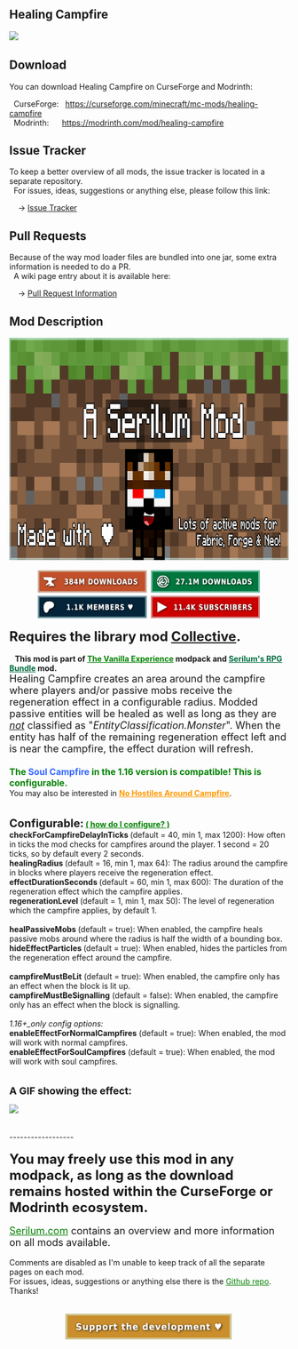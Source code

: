 <h2>Healing Campfire</h2>

<p><a href="https://github.com/Serilum/Healing-Campfire"><img src="https://serilum.com/assets/data/logo/healing-campfire.png"></a></p><h2>Download</h2>

<p>You can download Healing Campfire on CurseForge and Modrinth:</p><p>&nbsp;&nbsp;CurseForge: &nbsp;&nbsp;<a href="https://curseforge.com/minecraft/mc-mods/healing-campfire">https://curseforge.com/minecraft/mc-mods/healing-campfire</a><br>&nbsp;&nbsp;Modrinth: &nbsp;&nbsp;&nbsp;&nbsp;&nbsp;<a href="https://modrinth.com/mod/healing-campfire">https://modrinth.com/mod/healing-campfire</a></p>

<h2>Issue Tracker</h2>

<p>To keep a better overview of all mods, the issue tracker is located in a separate repository.<br>&nbsp;&nbsp;For issues, ideas, suggestions or anything else, please follow this link:</p>

<p>&nbsp;&nbsp;&nbsp;&nbsp;-> <a href="https://serilum.com/url/issue-tracker">Issue Tracker</a></p>

<h2>Pull Requests</h2>

<p>Because of the way mod loader files are bundled into one jar, some extra information is needed to do a PR.<br>&nbsp;&nbsp;A wiki page entry about it is available here:</p>

<p>&nbsp;&nbsp;&nbsp;&nbsp;-> <a href="https://serilum.com/url/pull-requests">Pull Request Information</a></p>

<h2>Mod Description</h2>

<p style="text-align:center"><a href="https://serilum.com/" target="_blank" rel="nofollow"><img src="https://github.com/Serilum/.cdn/raw/main/description/header/header.png" alt="" width="838" height="400"></a></p>
<p style="text-align:center"><a href="https://curseforge.com/members/serilum/projects" target="_blank" rel="nofollow"><img src="https://raw.githubusercontent.com/Serilum/.data-workflow/main/badges/svg/curseforge.svg" width="200"></a> <a href="https://modrinth.com/user/Serilum" target="_blank" rel="nofollow"><img src="https://raw.githubusercontent.com/Serilum/.data-workflow/main/badges/svg/modrinth.svg" width="200"></a> <a href="https://patreon.com/serilum" target="_blank" rel="nofollow"><img src="https://raw.githubusercontent.com/Serilum/.data-workflow/main/badges/svg/patreon.svg" width="200"></a> <a href="https://youtube.com/@serilum" target="_blank" rel="nofollow"><img src="https://raw.githubusercontent.com/Serilum/.data-workflow/main/badges/svg/youtube.svg" width="200"></a></p>
<p><strong><span style="font-size:24px">Requires the library mod&nbsp;<a style="font-size:24px" href="https://curseforge.com/minecraft/mc-mods/collective" target="_blank" rel="nofollow">Collective</a>.</span></strong><br><br><strong>&nbsp;&nbsp;&nbsp;This mod is part of <span style="color:#008000"><a style="color:#008000" href="https://curseforge.com/minecraft/modpacks/the-vanilla-experience" target="_blank" rel="nofollow">The Vanilla Experience</a></span> modpack and <span style="color:#006b3f"><a style="color:#006b3f" href="https://curseforge.com/minecraft/mc-mods/serilums-rpg-bundle" target="_blank" rel="nofollow">Serilum's RPG Bundle</a></span> mod.</strong><br><span style="font-size:18px">Healing Campfire creates an area around the campfire where players and/or passive mobs receive the regeneration effect in a configurable radius. Modded passive entities will be healed as well as long as they are <em><span style="text-decoration:underline">not</span> </em>classified as&nbsp;"<em>EntityClassification.Monster</em>". When the entity has half of the remaining regeneration effect left and is near the campfire, the effect duration will refresh.<br><br></span><strong><span style="color:#008000;font-size:16px">The <span style="color:#36f;font-size:16px">Soul Campfire</span> in the 1.16 version is compatible! This is configurable.</span></strong><br>You may also be interested in <span style="color:#f90"><strong><a style="color:#f90" href="https://curseforge.com/minecraft/mc-mods/no-hostiles-around-campfire" rel="nofollow">No Hostiles Around Campfire</a></strong></span>.<br><br><br><strong><span style="font-size:20px">Configurable:</span> <span style="color:#008000;font-size:14px"><a style="color:#008000" href="https://github.com/Serilum/.information/wiki/how-to-configure-mods" rel="nofollow">(&nbsp;how do I configure?&nbsp;)</a></span><br></strong><strong>checkForCampfireDelayInTicks </strong>(default = 40, min 1, max 1200): How often in ticks the mod checks for campfires around the player. 1 second = 20 ticks, so by default every 2 seconds.<br><strong>healingRadius&nbsp;</strong>(default = 16, min 1, max 64): The radius around the campfire in blocks where players receive the regeneration effect.<strong><br>effectDurationSeconds </strong>(default = 60, min 1, max 600): The duration of the regeneration effect which the campfire applies.<br><strong>regenerationLevel </strong>(default = 1, min 1, max 50): The level of regeneration which the campfire applies, by default 1.<br><br><strong>healPassiveMobs&nbsp;</strong>(default = true): When enabled, the campfire heals passive mobs around where the radius is half the width of a bounding box.<br><strong>hideEffectParticles&nbsp;</strong>(default = true): When enabled, hides the particles from the regeneration effect around the campfire.<br><br><strong>campfireMustBeLit</strong>&nbsp;(default = true): When enabled, the campfire only has an effect when the block is lit up.<br><strong>campfireMustBeSignalling</strong>&nbsp;(default = false): When enabled, the campfire only has an effect when the block is signalling.<br><br><span style="font-size:14px"><em>1.16+_only config options:</em></span><br><strong>enableEffectForNormalCampfires</strong>&nbsp;(default = true): When enabled, the mod will work with normal campfires.<br><strong>enableEffectForSoulCampfires</strong>&nbsp;(default = true): When enabled, the mod will work with soul campfires.<br><br><br><span style="font-size:18px"><strong>A GIF showing the effect:</strong></span></p>
<div class="spoiler">
<p><picture><img src="https://github.com/Serilum/.cdn/raw/main/projects/healing-campfire/a.gif"></picture></p>
</div>
<p><br>------------------<br><br><span style="font-size:24px"><strong>You may freely use this mod in any modpack, as long as the download remains hosted within the CurseForge or Modrinth ecosystem.</strong></span><br><br><span style="font-size:18px"><a style="font-size:18px;color:#008000" href="https://serilum.com/" rel="nofollow">Serilum.com</a> contains an overview and more information on all mods available.</span><br><br><span style="font-size:14px">Comments are disabled as I'm unable to keep track of all the separate pages on each mod.</span><span style="font-size:14px"><br>For issues, ideas, suggestions or anything else there is the&nbsp;<a style="font-size:14px;color:#008000" href="https://github.com/Serilum/.issue-tracker" rel="nofollow">Github repo</a>. Thanks!</span><span style="font-size:6px"><br><br></span></p>
<p style="text-align:center"><a href="https://serilum.com/donate" rel="nofollow"><img src="https://github.com/Serilum/.cdn/raw/main/description/projects/support.svg" alt="" width="306" height="50"></a></p>